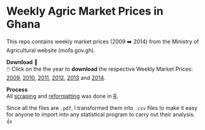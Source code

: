 # Weekly Agric Market Prices in Ghana  
This repo contains weekly market prices (2009 :arrow_right: 2014) from the Ministry of Agricultural website (mofa.gov.gh).

**Download** 📩  
:computer_mouse: Click on the the year to **download** the respective Weekly Market Prices:
<a href="https://minhaskamal.github.io/DownGit/#/home?url=https://github.com/DavidQuartey/Weekly-Agric-Market-Prices/tree/master/Data/2009">2009<a/>, <a href="https://minhaskamal.github.io/DownGit/#/home?url=https://github.com/DavidQuartey/Weekly-Agric-Market-Prices/tree/master/Data/2010">2010</a>, <a href="https://minhaskamal.github.io/DownGit/#/home?url=https://github.com/DavidQuartey/Weekly-Agric-Market-Prices/tree/master/Data/2011">2011</a>, <a href="https://minhaskamal.github.io/DownGit/#/home?url=https://github.com/DavidQuartey/Weekly-Agric-Market-Prices/tree/master/Data/2012">2012</a>, <a href="https://minhaskamal.github.io/DownGit/#/home?url=https://github.com/DavidQuartey/Weekly-Agric-Market-Prices/tree/master/Data/2013">2013</a> and <a href="https://minhaskamal.github.io/DownGit/#/home?url=https://github.com/DavidQuartey/Weekly-Agric-Market-Prices/tree/master/Data/2014">2014</a>.

**Process**  
All <a href="https://github.com/DavidQuartey/Weekly-Agric-Market-Prices/blob/master/R%20code/download_2009_to_2014_food_prices.R"> scraping<a/> and <a href="https://github.com/DavidQuartey/Weekly-Agric-Market-Prices/blob/master/R%20code/reformat_2009_to_2014_food_prices.R">reformatting</a> was done in <a href="https://cran.r-project.org/">R</a>.

Since all the files are `.pdf`, I transformed them into `.csv` files to make it easy for anyone to import into any statistical program to carry out their analysis. :thumbsup:
